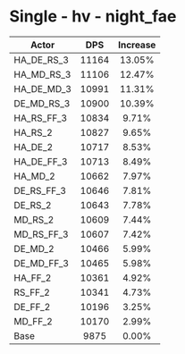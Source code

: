 # Single - hv - night_fae
| Actor | DPS | Increase |
|---|:---:|:---:|
|HA_DE_RS_3|11164|13.05%|
|HA_MD_RS_3|11106|12.47%|
|HA_DE_MD_3|10991|11.31%|
|DE_MD_RS_3|10900|10.39%|
|HA_RS_FF_3|10834|9.71%|
|HA_RS_2|10827|9.65%|
|HA_DE_2|10717|8.53%|
|HA_DE_FF_3|10713|8.49%|
|HA_MD_2|10662|7.97%|
|DE_RS_FF_3|10646|7.81%|
|DE_RS_2|10643|7.78%|
|MD_RS_2|10609|7.44%|
|MD_RS_FF_3|10607|7.42%|
|DE_MD_2|10466|5.99%|
|DE_MD_FF_3|10465|5.98%|
|HA_FF_2|10361|4.92%|
|RS_FF_2|10341|4.73%|
|DE_FF_2|10196|3.25%|
|MD_FF_2|10170|2.99%|
|Base|9875|0.00%|
